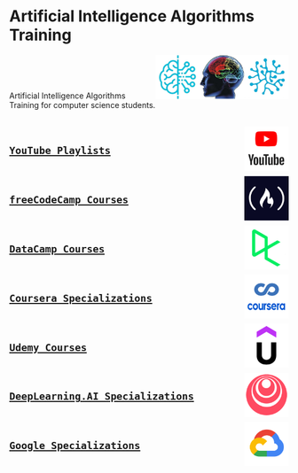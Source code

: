 # Artificial Intelligence Algorithms Training

<a href="/artificial-intelligence-algorithms.md"><img align="right" width="80" src="https://github.com/cs-MohamedAyman/cs-MohamedAyman/blob/master/logos/computational-cognitive-science.png"></img></a>
<a href="/artificial-intelligence-algorithms.md"><img align="right" width="80" src="https://github.com/cs-MohamedAyman/cs-MohamedAyman/blob/master/logos/soft-computing.png"></img></a>
<a href="/artificial-intelligence-algorithms.md"><img align="right" width="80" src="https://github.com/cs-MohamedAyman/cs-MohamedAyman/blob/master/logos/artificial-intelligence.png"></img></a>
<br><br><br>

Artificial Intelligence Algorithms Training for computer science students.

<br>
<a href="https://github.com/cs-MohamedAyman/elearning-platforms/blob/master/youtube-playlists/artificial-intelligence.md"><img align="right" width="80" src="https://github.com/cs-MohamedAyman/cs-MohamedAyman/blob/master/logos/youtube.png"></img></a>

## [`YouTube Playlists`](https://github.com/cs-MohamedAyman/elearning-platforms/blob/master/youtube-playlists/artificial-intelligence.md)

<br>
<a href="https://github.com/cs-MohamedAyman/elearning-platforms/blob/master/freecodecamp-courses/artificial-intelligence.md"><img align="right" width="80" src="https://github.com/cs-MohamedAyman/cs-MohamedAyman/blob/master/logos/freecodecamp.png"></img></a>

## [`freeCodeCamp Courses`](https://github.com/cs-MohamedAyman/elearning-platforms/blob/master/freecodecamp-courses/artificial-intelligence.md)

<br>
<a href="https://github.com/cs-MohamedAyman/elearning-platforms/blob/master/datacamp-tracks/README.md"><img align="right" width="80" src="https://github.com/cs-MohamedAyman/cs-MohamedAyman/blob/master/logos/datacamp.png"></img></a>

## [`DataCamp Courses`](https://github.com/cs-MohamedAyman/elearning-platforms/blob/master/datacamp-tracks/README.md)

<br>
<a href="https://github.com/cs-MohamedAyman/elearning-platforms/blob/master/coursera-specializations/artificial-intelligence.md"><img align="right" width="80" src="https://github.com/cs-MohamedAyman/cs-MohamedAyman/blob/master/logos/coursera.png"></img></a>

## [`Coursera Specializations`](https://github.com/cs-MohamedAyman/elearning-platforms/blob/master/coursera-specializations/artificial-intelligence.md)

<br>
<a href="https://github.com/cs-MohamedAyman/elearning-platforms/blob/master/udemy-courses/artificial-intelligence/README.md"><img align="right" width="80" src="https://github.com/cs-MohamedAyman/cs-MohamedAyman/blob/master/logos/udemy.png"></img></a>

## [`Udemy Courses`](https://github.com/cs-MohamedAyman/elearning-platforms/blob/master/udemy-courses/artificial-intelligence/README.md)

<br>
<a href="https://github.com/cs-MohamedAyman/eLearning-Platforms/blob/master/deeplearningai-specializations/README.md"><img align="right" width="80" src="https://github.com/cs-MohamedAyman/cs-MohamedAyman/blob/master/logos/deeplearningai.png"></img></a>

## [`DeepLearning.AI Specializations`](https://github.com/cs-MohamedAyman/elearning-platforms/blob/master/deeplearningai-specializations/README.md)

<br>
<a href="https://github.com/cs-MohamedAyman/eLearning-Platforms/blob/master/google-specializations/README.md"><img align="right" width="80" src="https://github.com/cs-MohamedAyman/cs-MohamedAyman/blob/master/logos/google-cloud.png"></img></a>

## [`Google Specializations`](https://github.com/cs-MohamedAyman/elearning-platforms/blob/master/google-specializations/README.md)
